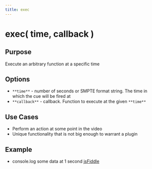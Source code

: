 ```yaml
---
title: exec
---
```

# exec( time, callback ) #

## Purpose ##

Execute an arbitrary function at a specific time

## Options ##

* `**time**` - number of seconds or SMPTE format string. The time in which the cue will be fired at
* `**callback**` - callback. Function to execute at the given `**time**`

## Use Cases ##

* Perform an action at some point in the video
* Unique functionality that is not big enough to warrant a plugin

## Example ##

* console.log some data at 1 second [jsFiddle](http://jsfiddle.net/popcornjs/6SzsX/)
